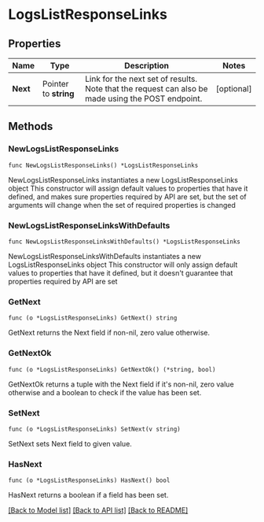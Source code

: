 # LogsListResponseLinks

## Properties

Name | Type | Description | Notes
---- | ---- | ----------- | ------
**Next** | Pointer to **string** | Link for the next set of results. Note that the request can also be made using the POST endpoint. | [optional] 

## Methods

### NewLogsListResponseLinks

`func NewLogsListResponseLinks() *LogsListResponseLinks`

NewLogsListResponseLinks instantiates a new LogsListResponseLinks object
This constructor will assign default values to properties that have it defined,
and makes sure properties required by API are set, but the set of arguments
will change when the set of required properties is changed

### NewLogsListResponseLinksWithDefaults

`func NewLogsListResponseLinksWithDefaults() *LogsListResponseLinks`

NewLogsListResponseLinksWithDefaults instantiates a new LogsListResponseLinks object
This constructor will only assign default values to properties that have it defined,
but it doesn't guarantee that properties required by API are set

### GetNext

`func (o *LogsListResponseLinks) GetNext() string`

GetNext returns the Next field if non-nil, zero value otherwise.

### GetNextOk

`func (o *LogsListResponseLinks) GetNextOk() (*string, bool)`

GetNextOk returns a tuple with the Next field if it's non-nil, zero value otherwise
and a boolean to check if the value has been set.

### SetNext

`func (o *LogsListResponseLinks) SetNext(v string)`

SetNext sets Next field to given value.

### HasNext

`func (o *LogsListResponseLinks) HasNext() bool`

HasNext returns a boolean if a field has been set.


[[Back to Model list]](../README.md#documentation-for-models) [[Back to API list]](../README.md#documentation-for-api-endpoints) [[Back to README]](../README.md)


